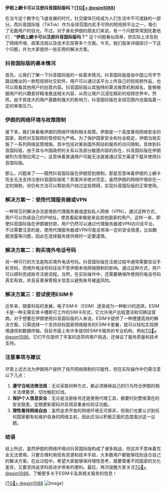 **伊朗上網卡可以注册抖音国际版吗？[[TG💪+ @esim1088](https://t.me/s/esim1088)]**

在当今这个数字化飞速发展的时代，社交媒体已经成为人们生活中不可或缺的一部分。而抖音国际版（TikTok）作为全球范围内炙手可热的短视频平台之一，吸引了无数用户的目光。不过，对于身处伊朗的朋友们来说，有一个问题常常困扰着他们：**“伊朗上網卡可以注册抖音国际版吗？”** 这个问题看似简单，但实际上涉及到了网络环境、政策法规以及技术实现等多个方面。今天，我们就来详细探讨一下这个问题，并为大家提供一些实用的解决方案。

### 抖音国际版的基本情况

首先，让我们了解一下抖音国际版的一些基本情况。抖音国际版是由中国公司字节跳动推出的一款短视频社交软件，用户可以通过该平台上传自己的短视频作品，也可以观看其他用户的创意内容。抖音国际版以其独特的算法推荐机制闻名，能够根据用户的兴趣爱好精准推送相关内容，从而让用户沉浸在精彩的视频世界中。然而，由于其庞大的用户基数和强大的影响力，抖音国际版在全球范围内也面临着一定的审查压力。

### 伊朗的网络环境与政策限制

接下来，我们来看看伊朗的网络环境和相关政策。伊朗是一个高度重视网络安全的国家，政府对互联网的管控较为严格。为了保护国家安全和社会稳定，伊朗当局实施了一系列网络监管措施，其中包括对某些国外网站和服务的访问限制。具体到抖音国际版，由于其与中国政府的关系以及部分敏感内容的存在，抖音国际版在伊朗被列为受限应用之一。这意味着普通用户可能无法直接通过官方渠道下载并使用抖音国际版。

那么，问题来了——既然抖音国际版在伊朗受到限制，那是否意味着伊朗的上網卡完全无法支持注册抖音国际版呢？答案并非绝对否定。虽然伊朗的网络环境存在一定的限制，但仍有方法可以帮助用户绕过这些障碍，实现抖音国际版的正常使用。

### 解决方案一：使用代理服务器或VPN

一种常见的解决办法是借助代理服务器或虚拟私人网络（VPN）。通过这种方式，用户可以伪装自己的IP地址，使其看起来像是来自其他国家的用户。这样一来，即使抖音国际版在伊朗被封锁，用户仍然可以通过代理服务器或VPN访问该平台。不过需要注意的是，使用代理服务器或VPN可能会带来一定的安全隐患，比如数据泄露等问题，因此在选择服务提供商时一定要谨慎。

### 解决方案二：购买境外电话号码

另一种可行的方法是购买境外电话号码。抖音国际版在注册过程中通常需要验证手机号码，而境外电话号码往往不受伊朗本地网络限制的影响。通过这种方式，用户可以顺利完成账号注册流程。当然，在实际操作中，还需要确保所使用的电话号码真实有效，并且妥善保管相关信息以避免账号被盗风险。

### 解决方案三：尝试使用ESIM卡

近年来，随着科技的发展，电子SIM卡（ESIM）逐渐成为一种新兴的选择。ESIM卡是一种无需实体卡槽即可工作的SIM卡形式，它允许用户远程激活和切换运营商。对于想要在伊朗使用抖音国际版的人来说，ESIM卡提供了一种便捷高效的解决方案。只需选择一个支持目标国家网络服务的ESIM卡套餐，就可以轻松实现跨境通信和数据传输。目前市面上有许多提供ESIM卡服务的专业机构，例如[TG💪+ @esim1088](https://t.me/s/esim1088)，它们不仅提供了丰富的选项供用户挑选，还保证了服务质量和技术支持。

### 注意事项与建议

尽管上述方法为伊朗用户提供了绕开网络限制的可能性，但在实际操作中仍需注意以下几点：

1. **遵守当地法律法规**：无论采取何种方式，都必须确保自己的行为符合伊朗的相关法律要求，切勿触犯红线。
2. **保护个人信息安全**：无论是注册账号还是使用代理工具，都要时刻警惕潜在的安全隐患，定期更新密码并启用双重身份验证功能。
3. **理性看待网络自由**：虽然追求开放的网络环境无可厚非，但我们也要认识到任何国家都有权维护自身的网络主权，因此应当以积极正面的态度面对这一议题。

### 结语

综上所述，虽然伊朗的网络环境对抖音国际版构成了诸多挑战，但这并不意味着完全无法使用。只要合理利用现有资源和技术手段，大多数用户都能够找到适合自己的解决方案。在此过程中，希望大家能够保持理性思考，既要尊重不同国家的文化差异，又要坚持追求科技进步带来的便利。最后，再次提醒大家关注[TG💪+ @esim1088](https://t.me/s/esim1088)，了解更多关于ESIM卡及其相关服务的信息！

[[TG💪+ @esim1088](https://t.me/s/esim1088) ![Image](https://i.postimg.cc/4NQfJmqS/Snipaste-2025-05-13-00-14-12.png)]